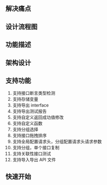 ## 解决痛点

## 设计流程图

## 功能描述

## 架构设计

## 支持功能

1. 支持接口断言类型检测
2. 支持存储变量
3. 支持导出 interface
4. 支持导出测试报告
5. 支持自定义返回成功值修改
6. 支持自定义函数
7. 支持分组选择
8. 支持接口拖拽排序
9. 支持全局配置请求头，分组配置请求头请求参数
10. 支持分组，单个接口复制
11. 支持关联性接口测试
12. 支持导入导出 API 文件

## 快速开始
